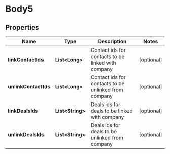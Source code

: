 
# Body5

## Properties
Name | Type | Description | Notes
------------ | ------------- | ------------- | -------------
**linkContactIds** | **List&lt;Long&gt;** | Contact ids for contacts to be linked with company |  [optional]
**unlinkContactIds** | **List&lt;Long&gt;** | Contact ids for contacts to be unlinked from company |  [optional]
**linkDealsIds** | **List&lt;String&gt;** | Deals ids for deals to be linked with company |  [optional]
**unlinkDealsIds** | **List&lt;String&gt;** | Deals ids for deals to be unlinked from company |  [optional]



